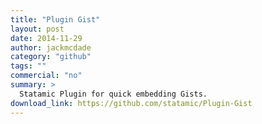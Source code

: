 ```yaml
---
title: "Plugin Gist"
layout: post
date: 2014-11-29
author: jackmcdade
category: "github"
tags: ""
commercial: "no"
summary: >
  Statamic Plugin for quick embedding Gists.
download_link: https://github.com/statamic/Plugin-Gist
---
```

